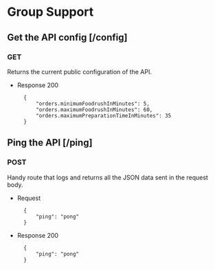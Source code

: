 # Group Support

## Get the API config  [/config]

### GET

Returns the current public configuration of the API.

+ Response 200

        {
            "orders.minimumFoodrushInMinutes": 5,
            "orders.maximumFoodrushInMinutes": 60,
            "orders.maximumPreparationTimeInMinutes": 35
        }

## Ping the API  [/ping]

### POST

Handy route that logs and returns all the JSON data sent in the request body.

+ Request

        {
            "ping": "pong"
        }

+ Response 200

        {
            "ping": "pong"
        }
